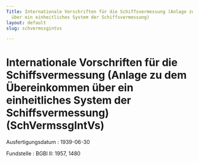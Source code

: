 ```yaml
---
Title: Internationale Vorschriften für die Schiffsvermessung (Anlage zu dem Übereinkommen
  über ein einheitliches System der Schiffsvermessung)
layout: default
slug: schvermssgintvs

---
```


# Internationale Vorschriften für die Schiffsvermessung (Anlage zu dem Übereinkommen über ein einheitliches System der Schiffsvermessung) (SchVermssgIntVs)

Ausfertigungsdatum
:   1939-06-30

Fundstelle
:   BGBl II: 1957, 1480

